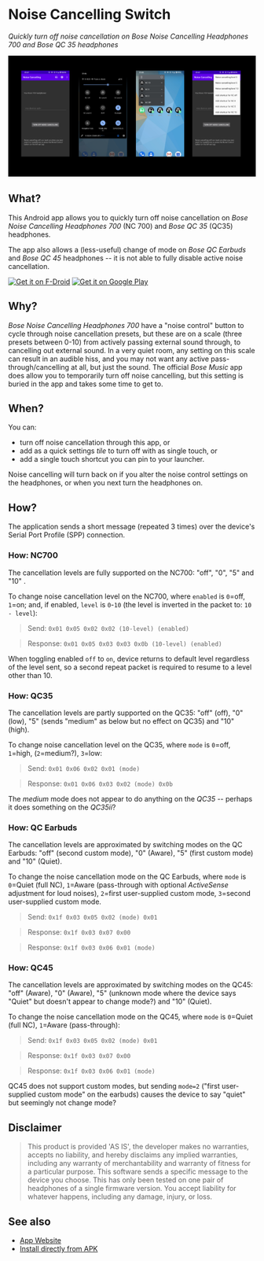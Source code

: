 # Noise Cancelling Switch

_Quickly turn off noise cancellation on *Bose Noise Cancelling Headphones 700* and *Bose QC 35* headphones_

![Turn Off Noise Cancellation App](docs/media/feature-graphic.png)


## What?

This Android app allows you to quickly turn off noise cancellation on *Bose Noise Cancelling Headphones 700* (NC 700) and *Bose QC 35* (QC35) headphones.

The app also allows a (less-useful) change of mode on *Bose QC Earbuds* and *Bose QC 45* headphones -- it is not able to fully disable active noise cancellation.

[<img src="https://fdroid.gitlab.io/artwork/badge/get-it-on.png"
     alt="Get it on F-Droid"
     height="80">](https://f-droid.org/packages/dev.danjackson.noisecancel/)
[<img src="https://play.google.com/intl/en_us/badges/images/generic/en-play-badge.png"
     alt="Get it on Google Play"
     height="80">](https://play.google.com/store/apps/details?id=dev.danjackson.noisecancel)

## Why?

*Bose Noise Cancelling Headphones 700* have a "noise control" button to cycle through noise cancellation presets, but these are on a scale (three presets between 0-10) from actively passing external sound through, to cancelling out external sound.  In a very quiet room, any setting on this scale can result in an audible hiss, and you may not want any active pass-through/cancelling at all, but just the sound.  The official _Bose Music_ app does allow you to temporarily turn off noise cancelling, but this setting is buried in the app and takes some time to get to.


## When?

You can:

* turn off noise cancellation through this app, or
* add as a quick settings _tile_ to turn off with as single touch, or
* add a single touch shortcut you can pin to your launcher.

Noise cancelling will turn back on if you alter the noise control settings on the headphones, or when you next turn the headphones on. 


## How?

The application sends a short message (repeated 3 times) over the device's Serial Port Profile (SPP) connection. 


### How: NC700

The cancellation levels are fully supported on the NC700: "off", "0", "5" and "10" .

To change noise cancellation level on the NC700, where `enabled` is `0`=off, `1`=on; and, if enabled, `level` is `0`-`10` (the level is inverted in the packet to: `10 - level`):

> Send: `0x01 0x05 0x02 0x02 (10-level) (enabled)`

> Response: `0x01 0x05 0x03 0x03 0x0b (10-level) (enabled)`

When toggling enabled `off` to `on`, device returns to default level regardless of the level sent, so a second repeat packet is required to resume to a level other than 10.


### How: QC35

The cancellation levels are partly supported on the QC35: "off" (off), "0" (low), "5" (sends "medium" as below but no effect on QC35) and "10" (high).

To change noise cancellation level on the QC35, where `mode` is `0`=off, `1`=high, (`2`=medium?), `3`=low:

> Send: `0x01 0x06 0x02 0x01 (mode)`

> Response: `0x01 0x06 0x03 0x02 (mode) 0x0b`

The *medium* mode does not appear to do anything on the *QC35* -- perhaps it does something on the *QC35ii*?


### How: QC Earbuds

The cancellation levels are approximated by switching modes on the QC Earbuds: "off" (second custom mode), "0" (Aware), "5" (first custom mode) and "10" (Quiet).

To change the noise cancellation mode on the QC Earbuds, where `mode` is `0`=Quiet (full NC), `1`=Aware (pass-through with optional *ActiveSense* adjustment for loud noises), `2`=first user-supplied custom mode, `3`=second user-supplied custom mode.

> Send: `0x1f 0x03 0x05 0x02 (mode) 0x01`

> Response: `0x1f 0x03 0x07 0x00`

> Response: `0x1f 0x03 0x06 0x01 (mode)`


### How: QC45

The cancellation levels are approximated by switching modes on the QC45: "off" (Aware), "0" (Aware), "5" (unknown mode where the device says "Quiet" but doesn't appear to change mode?) and "10" (Quiet).

To change the noise cancellation mode on the QC45, where `mode` is `0`=Quiet (full NC), `1`=Aware (pass-through):

> Send: `0x1f 0x03 0x05 0x02 (mode) 0x01`

> Response: `0x1f 0x03 0x07 0x00`

> Response: `0x1f 0x03 0x06 0x01 (mode)`

QC45 does not support custom modes, but sending `mode=2` ("first user-supplied custom mode" on the earbuds) causes the device to say "quiet" but seemingly not change mode?


## Disclaimer

> This product is provided 'AS IS', the developer makes no warranties, accepts no liability, and hereby disclaims any implied warranties, including any warranty of merchantability and warranty of fitness for a particular purpose. This software sends a specific message to the device you choose.  This has only been tested on one pair of headphones of a single firmware version.  You accept liability for whatever happens, including any damage, injury, or loss.

## See also

* [App Website](https://noisecancel.danjackson.dev)
* [Install directly from APK](https://github.com/danielgjackson/noisecancel/releases)
<!-- * [Open Source Code Repository](https://github.com/danielgjackson/noisecancel/) ([license](https://github.com/danielgjackson/noisecancel/blob/master/LICENSE)) -->
<!-- * [Privacy Policy](https://noisecancel.danjackson.dev/privacy.html) -->

<!--
Install from .APK file:

* Install directly on your device.  For detailed instructions, follow an online guide for your make and model of phone.

* Install from your computer if you have the [Android SDK Platform-Tools](https://developer.android.com/studio/releases/platform-tools) using [adb](https://developer.android.com/studio/command-line/adb):

    ```bash
    adb install app-release.apk
    ```
-->

<!--

## Android Bluetooth Logs

* Enable developer mode: *Settings*, *About Phone*, *Software Information*, repeatedly tap *Build Number*
* Enable USB debugging: *Settings*, *Developer Options*, *USB Debugging*.
* Enable Bluetooth log: *Settings*, *Developer Options*, *Enable Bluetooth HCI snoop log*, *Enabled*.
* Disable then re-enable Bluetooth on the device
* Download Android Debug Bridge `adb`
* Download the [Android Platform Tools](https://developer.android.com/studio/releases/platform-tools.html) and ensure Android Debug Bridge `adb` command is in your `PATH` environment variable.
* Connect device to computer, on device: authorize computer for debugging, run `adb devices` to check that the device is attached.
* Create local bug report: `adb bugreport` -- generates locally-timestamped `bugreport-*-YYYY-MM-DD-hh-mm-ss.zip` (disable Bluetooth)
* Extract `FS/data/log/bt/btsnoop_hci.log` or `FS/data/misc/bluetooth/logs/btsnoop_hci.log` from the `.zip` file
* Disable Bluetooth log: *Settings*, *Developer Options*, *Enable Bluetooth HCI snoop log*, *Disabled*.
* Disable then re-enable Bluetooth on the device
* Use [Wireshark](https://www.wireshark.org/download.html) to examine `btsnoop_hci.log`:
  * *View*, *Time Display Format*, *Time of Day*
  * Where *Protocol* is *SPP*

-->

<!--
Releases:

* Update versionCode in: `app/build.gradle`
* Update versionName in: `app/build.gradle`
* Add `metadata/en-US/changelogs/$versionCode.txt`
* Build signed APK, rename to: noisecancel-$versionName.apk
* Create release with APK attached named: $versionName
* Build signed AAB
* Create new release on Google Play Console
-->


<!--
FDroid:

```bash
# See: https://gitlab.com/fdroid/fdroiddata/blob/master/CONTRIBUTING.md#building-it
cd fdroiddata
git checkout dev.danjackson.noisecancel
fdroid readmeta
fdroid checkupdates dev.danjackson.noisecancel
vi metadata/dev.danjackson.noisecancel.yml # versionName/versionCode/commit
fdroid lint dev.danjackson.noisecancel
fdroid rewritemeta dev.danjackson.noisecancel
fdroid build -v -l dev.danjackson.noisecancel
git add metadata/dev.danjackson.noisecancel.yml
git commit -m "Updated metadata"
git push
```
-->
